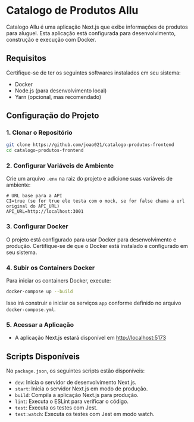 
# Catalogo de Produtos Allu

Catalogo Allu é uma aplicação Next.js que exibe informações de produtos para aluguel. Esta aplicação está configurada para desenvolvimento, construção e execução com Docker.

## Requisitos

Certifique-se de ter os seguintes softwares instalados em seu sistema:
- Docker
- Node.js (para desenvolvimento local)
- Yarn (opcional, mas recomendado)

## Configuração do Projeto

### 1. Clonar o Repositório

```bash
git clone https://github.com/joao021/catalogo-produtos-frontend
cd catalogo-produtos-frontend

```

### 2. Configurar Variáveis de Ambiente

Crie um arquivo `.env` na raiz do projeto e adicione suas variáveis de ambiente:

```env
# URL base para a API
CI=true (se for true ele testa com o mock, se for false chama a url original do API_URL)
API_URL=http://localhost:3001
```

### 3. Configurar Docker

O projeto está configurado para usar Docker para desenvolvimento e produção. Certifique-se de que o Docker está instalado e configurado em seu sistema.

### 4. Subir os Containers Docker

Para iniciar os containers Docker, execute:

```bash
docker-compose up --build
```

Isso irá construir e iniciar os serviços `app` conforme definido no arquivo `docker-compose.yml`.

### 5. Acessar a Aplicação

- A aplicação Next.js estará disponível em [http://localhost:5173](http://localhost:5173)



## Scripts Disponíveis

No `package.json`, os seguintes scripts estão disponíveis:

- `dev`: Inicia o servidor de desenvolvimento Next.js.
- `start`: Inicia o servidor Next.js em modo de produção.
- `build`: Compila a aplicação Next.js para produção.
- `lint`: Executa o ESLint para verificar o código.
- `test`: Executa os testes com Jest.
- `test:watch`: Executa os testes com Jest em modo watch.

